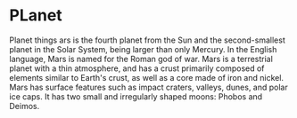 # PLanet
Planet things
ars is the fourth planet from the Sun and the second-smallest planet in the Solar System, being larger than only Mercury. In the English language, Mars is named for the Roman god of war. Mars is a terrestrial planet with a thin atmosphere, and has a crust primarily composed of elements similar to Earth's crust, as well as a core made of iron and nickel. Mars has surface features such as impact craters, valleys, dunes, and polar ice caps. It has two small and irregularly shaped moons: Phobos and Deimos.